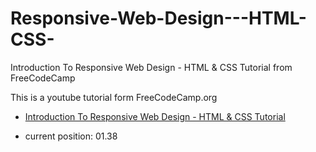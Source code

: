 # Responsive-Web-Design---HTML-CSS-

Introduction To Responsive Web Design - HTML &amp; CSS Tutorial from FreeCodeCamp

This is a youtube tutorial form FreeCodeCamp.org

- [Introduction To Responsive Web Design - HTML & CSS Tutorial](https://www.youtube.com/watch?v=srvUrASNj0s&t=1492s)

- current position: 01.38
